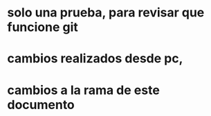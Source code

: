 # solo una prueba, para revisar que funcione git
# cambios realizados desde pc, 

# cambios a la rama de este documento